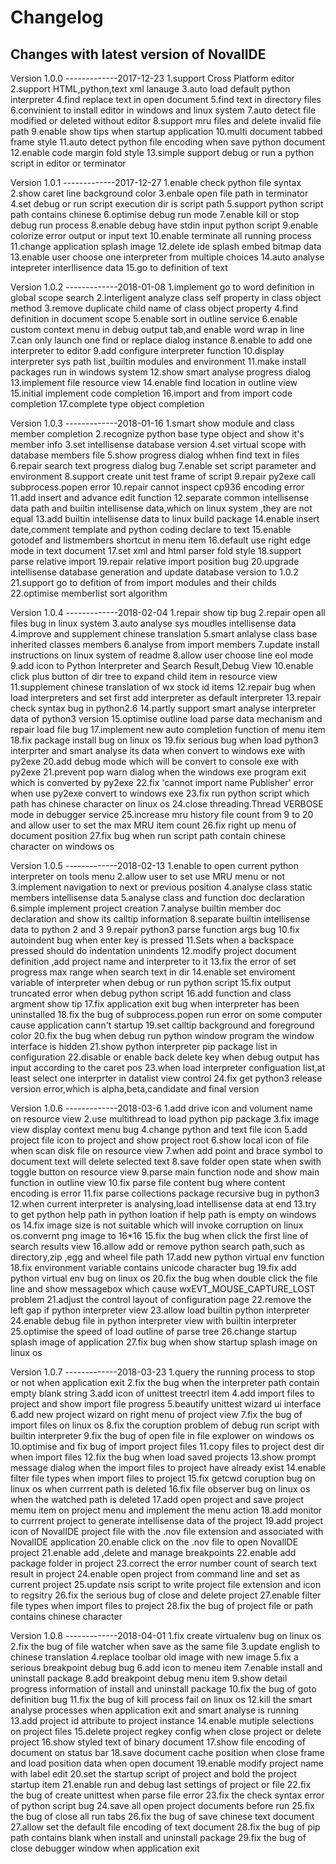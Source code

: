 Changelog
=========

Changes with latest version of NovalIDE
----------------------------------------------

Version 1.0.0 -------------2017-12-23
1.support Cross Platform editor
2.support HTML,python,text xml lanauge 
3.auto load default python interpreter
4.find replace text in open document
5.find text in directory files
6.convinient to install editor in windows and linux system
7.auto detect file modified or deleted without editor
8.support mru files and delete invalid file path
9.enable show tips when startup application
10.multi document tabbed frame style
11.auto detect python file encoding when save python document
12.enable code margin fold style
13.simple support debug or run a python script in editor or terminator 


Version 1.0.1 -------------2017-12-27
1.enable check python file syntax
2.show caret line background color
3.enbale open file path in terminator
4.set debug or run script execution dir is script path
5.support python script path contains chinese
6.optimise debug run mode
7.enable kill or stop debug run process
8.enable debug have stdin input python script
9.enable colorize error output or input text
10.enable terminate all running process
11.change application splash image
12.delete ide splash embed bitmap data
13.enable user choose one interpreter from multiple choices
14.auto analyse intepreter interllisence data
15.go to definition of text


Version 1.0.2 -------------2018-01-08
1.implement go to word definition in global scope search
2.interligent analyze class self property in class object method
3.remove duplicate child name of class object property
4.find definition in document scope
5.enable sort in outline service
6.enable custom context menu in debug output tab,and enable word wrap in line
7.can only launch one find or replace dialog instance
8.enable to add one interpreter to editor
9.add configure interpreter function
10.display interpreter sys path list ,builtin modules and environment
11.make install packages run in windows system
12.show smart analyse progress dialog
13.implement file resource view
14.enable find location in outline view
15.initial implement code completion
16.import and from import code completion
17.complete type object completion 


Version 1.0.3 -------------2018-01-16
1.smart show module and class member completion
2.recognize python base type object and show it's member info
3.set intellisense database version
4.set virtual scope with database members file
5.show progress dialog whhen find text in files
6.repair search text progress dialog bug
7.enable set script parameter and environment
8.support create unit test frame of script
9.repair py2exe call subprocess.popen error
10.repair cannot inspect cp936 encoding error
11.add insert and advance edit function
12.separate common intellisense data path and builtin intellisense data,which on linux system ,they are not equal
13.add builtin intellisense data to linux build package
14.enable insert date,comment template and python coding declare to text
15.enable gotodef and listmembers shortcut in menu item
16.default use right edge mode in text document
17.set xml and html parser fold style
18.support parse relative import 
19.repair relative import position bug
20.upgrade intellisense database generation and update database version to 1.0.2
21.support go to defition of from import modules and their childs
22.optimise memberlist sort algorithm


Version 1.0.4 -------------2018-02-04
1.repair show tip bug
2.repair open all files bug in linux system
3.auto analyse sys moudles intellisense data
4.improve and supplement chinese translation
5.smart anlalyse class base inherited classes members
6.analyse from import members
7.update install instructions on linux system of readme
8.allow user choose line eol mode
9.add icon to Python Interpreter and Search Result,Debug View
10.enable click plus button of dir tree to expand child item in resource view
11.supplement chinese translation of wx stock id items
12.repair bug when load interpreters and set first add interpreter as default interpreter
13.repair check syntax bug in python2.6
14.partly support smart analyse interpreter data of python3 version
15.optimise outline load parse data mechanism and repair load file bug
17.implement new auto completion function of menu item
18.fix package install bug on linux os
19.fix serious bug when load python3 interprter and smart analyse its data when convert to windows exe with py2exe
20.add debug mode which will be convert to console exe with py2exe
21.prevent pop warn dialog when the windows exe program exit which is converted by py2exe
22.fix 'cannot import name Publisher' error when use py2exe convert to windows exe
23.fix run python script which path has chinese character on linux os
24.close threading.Thread VERBOSE mode in debugger service
25.increase mru history file count from 9 to 20 and allow user to set the max MRU item count
26.fix right up menu of document position
27.fix bug when run script path contain chinese character on windows os


Version 1.0.5 -------------2018-02-13
1.enable to open current python interpreter on tools menu
2.allow user to set use MRU menu or not
3.implement navigation to next or previous position
4.analyse class static members intellisense data
5.analyse class and function doc declaration
6.simple implement project creation
7.analyse builtin member doc declaration and show its calltip information
8.separate builtin intellisense data to python 2 and 3
9.repair python3 parse function args bug
10.fix autoindent bug when enter key is pressed
11.Sets when a backspace pressed should do indentation unindents
12.modify project document definition ,add project name and interpreter to it 
13.fix the error of set progress max range when search text in dir 
14.enable set enviroment variable of interpreter when debug or run python script
15.fix output truncated error when debug python script 
16.add function and class argment show tip
17.fix application exit bug when interpreter has been uninstalled
18.fix the bug of subprocess.popen run error on some computer cause application cann't startup
19.set calltip background and foreground color
20.fix the bug when debug run python window program the window interface is hidden
21.show python interpreter pip package list in configuration
22.disable or enable back delete key when debug output has input according to the caret pos
23.when load interpreter configuation list,at least select one interprter in datalist view control
24.fix get python3 release version error,which is alpha,beta,candidate and final version

Version 1.0.6 -------------2018-03-6
1.add drive icon and volument name on resource view
2.use multithread to load python pip package
3.fix image view display context menu bug
4.change python and text file icon
5.add project file icon to project and show project root
6.show local icon of file when scan disk file on resource view
7.when add point and brace symbol to document text will delete selected text
8.save folder open state when swith toggle button on resource view
9.parse main function node and show main function in outline view
10.fix parse file content bug where content encoding is error
11.fix parse collections package recursive bug in python3
12.when current interpreter is analysing,load intellisense data at end
13.try to get python help path in python loation if help path is empty on windows os
14.fix image size is not suitable which will invoke corruption on linux os.convernt png image to 16*16
15.fix the bug when click the first line of search results view
16.allow add or remove python search path,such as directory,zip ,egg and wheel file path
17.add new python virtual env function
18.fix environment variable contains unicode character bug
19.fix add python virtual env bug on linux os
20.fix the bug when double click the file line and show messagebox which cause wxEVT_MOUSE_CAPTURE_LOST problem
21.adjust the control layout of configuration page
22.remove the left gap if python interpreter view
23.allow load builtin python interpreter
24.enable debug file in python interpreter view with builtin interpreter
25.optimise the speed of load outline of parse tree
26.change startup splash image of application
27.fix bug when show startup splash image on linux os

Version 1.0.7 -------------2018-03-23
1.query the running process to stop or not when application exit
2.fix the bug when the interpreter path contain empty blank string
3.add icon of unittest treectrl item
4.add import files to project and show import file progress
5.beautify unittest wizard ui interface
6.add new project wizard on right menu of project view
7.fix the bug of import files on linux os
8.fix the coruption problem of debug run script with builtin interpreter
9.fix the bug of open file in file explower on windows os
10.optimise and fix bug of import project files
11.copy files to project dest dir when import files
12.fix the bug when load saved projects
13.show prompt message dialog when the import files to project have already exist
14.enable filter file types when import files to project 
15.fix getcwd coruption bug on linux os when currrent path is deleted
16.fix file observer bug on linux os when the watched path is deleted
17.add open project and save project memu item on project menu and implement the menu action
18.add monitor to currrent project to generate intellisense data of the project
19.add project icon of NovalIDE project file with the .nov file extension and associated with NovalIDE application
20.enable click on the .nov file to open NovalIDE project
21.enable add ,delete and manage breakpoints
22.enable add package folder in project
23.correct the error number count of search text result in project
24.enable open project from command line and set as current project
25.update nsis script to write project file extension and icon to regsitry
26.fix the serious bug of close and delete project
27.enable filter file types when import files to project
28.fix the bug of project file or path contains chinese character

Version 1.0.8 -------------2018-04-01
1.fix create virtualenv bug on linux os
2.fix the bug of file watcher when save as the same file
3.update english to chinese translation
4.replace toolbar old image with new image
5.fix a serious breakpoint debug bug
6.add icon to meneu item
7.enable install and uninstall package
8.add breakpoint debug menu item
9.show detail progress information of install and uninstall package
10.fix the bug of goto definition bug
11.fix the bug of kill process fail on linux os
12.kill the smart analyse processes when application exit and smart analyse is running
13.add project id attribute to project instance
14.enable mutiple selections on project files
15.delete project regkey config when close project or delete project
16.show styled text of binary document
17.show file encoding of document on status bar
18.save document cache position when close frame and load position data when open document
19.enable modify project name with label edit
20.set the startup script of project and bold the project startup item
21.enable run and debug last settings of project or file
22.fix the bug of create unittest when parse file error
23.fix the check syntax error of python script bug
24.save all open project documents before run
25.fix the bug of close all run tabs
26.fix the bug of save chinese text document
27.allow set the default file encoding of text document
28.fix the bug of pip path contains blank when install and uninstall package
29.fix the bug of close debugger window when application exit